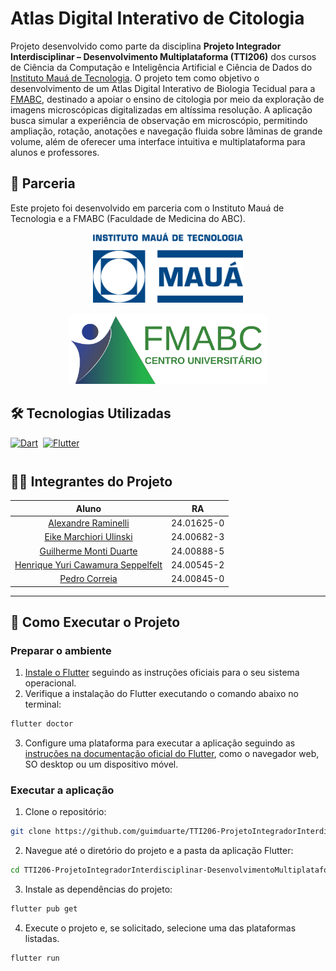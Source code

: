 # Atlas Digital Interativo de Citologia

<!-- Descrição -->

Projeto desenvolvido como parte da disciplina **Projeto Integrador Interdisciplinar – Desenvolvimento Multiplataforma (TTI206)** dos cursos de Ciência da Computação e Inteligência Artificial e Ciência de Dados do [Instituto Mauá de Tecnologia](https://maua.br/). O projeto tem como objetivo o desenvolvimento de um Atlas Digital Interativo de Biologia Tecidual para a [FMABC](https://fmabc.br/), destinado a apoiar o ensino de citologia por meio da exploração de imagens microscópicas digitalizadas em altíssima resolução. A aplicação busca simular a experiência de observação em microscópio, permitindo ampliação, rotação, anotações e navegação fluida sobre lâminas de grande volume, além de oferecer uma interface intuitiva e multiplataforma para alunos e professores.

<!-- TODO: adicionar sumário pro README -->

## 🤝 Parceria

Este projeto foi desenvolvido em parceria com o Instituto Mauá de Tecnologia e a FMABC (Faculdade de Medicina do ABC).

<div align="center" style="display: flex; flex-direction: row; align-items: center; width: 100%; justify-content: center; gap: 16px; flex-wrap: wrap;">
    <!-- IMT -->
    <a href="https://www.maua.br/" target="_blank">
        <img height="112px" src="./docs/images/parceiros/logo-IMT.png" alt="Logo do Instituto Mauá de Tecnologia">
    </a>
    <!-- FMABC -->
    <a href="https://fmabc.br/" target="_blank">
        <img height="112px" src="./docs/images/parceiros/logo-FMABC.svg" alt="Logo da FMABC">
    </a>
</div>

## 🛠️ Tecnologias Utilizadas

<div style="display: flex; flex-direction: row; gap: 8px; flex-wrap: wrap; padding-bottom: 12px;">
  <!-- Dart -->
  <a href="https://dart.dev/" target="_blank"><img src="https://img.shields.io/badge/Dart-0175C2.svg?style=for-the-badge&logo=Dart&logoColor=white" height="40" alt="Dart"  /></a>
  <!-- Flutter -->
  <a href="https://flutter.dev/" target="_blank"><img src="https://img.shields.io/badge/Flutter-02569B.svg?style=for-the-badge&logo=Flutter&logoColor=white" height="40" alt="Flutter"  /></a>
</div>

## 👨‍💻 Integrantes do Projeto

|                                   Aluno                                    |     RA     |
| :------------------------------------------------------------------------: | :--------: |
|        [Alexandre Raminelli](https://github.com/alexandreraminelli)        | 24.01625-0 |
|                         [Eike Marchiori Ulinski]()                         | 24.00682-3 |
|          [Guilherme Monti Duarte ](https://github.com/guimduarte)          | 24.00888-5 |
| [Henrique Yuri Cawamura Seppelfelt](https://github.com/HenriqueSeppelfelt) | 24.00545-2 |
|            [Pedro Correia ](https://github.com/PedroCorreia73)             | 24.00845-0 |

---

<!-- Instruções -->

## 🚀 Como Executar o Projeto

### Preparar o ambiente

1. [Instale o Flutter](https://flutter.dev/docs/get-started/install) seguindo as instruções oficiais para o seu sistema operacional.
2. Verifique a instalação do Flutter executando o comando abaixo no terminal:

```bash
flutter doctor
```

3.  Configure uma plataforma para executar a aplicação seguindo as [instruções na documentação oficial do Flutter](https://docs.flutter.dev/platform-integration#setup), como o navegador web, SO desktop ou um dispositivo móvel.

### Executar a aplicação

1. Clone o repositório:

```bash
git clone https://github.com/guimduarte/TTI206-ProjetoIntegradorInterdisciplinar-DesenvolvimentoMultiplataforma.git
```

2. Navegue até o diretório do projeto e a pasta da aplicação Flutter:

```bash
cd TTI206-ProjetoIntegradorInterdisciplinar-DesenvolvimentoMultiplataforma/atlas_digital_fmabc
```

3. Instale as dependências do projeto:

```bash
flutter pub get
```

4. Execute o projeto e, se solicitado, selecione uma das plataformas listadas.

```bash
flutter run
```
